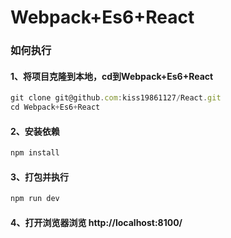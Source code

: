 # Webpack+Es6+React
### 如何执行
####  1、将项目克隆到本地，cd到Webpack+Es6+React
```javascript
git clone git@github.com:kiss19861127/React.git
cd Webpack+Es6+React
```
#### 2、安装依赖
```javascript
npm install
```
#### 3、打包并执行
```javascript
npm run dev
```
#### 4、打开浏览器浏览 http://localhost:8100/

[Webpack+Es6+React 打包环境构建过程及要点]:https://github.com/kiss19861127/React/blob/master/Webpack%2BEs6%2BReact/Webpack%2BEs6%2BReact.md
